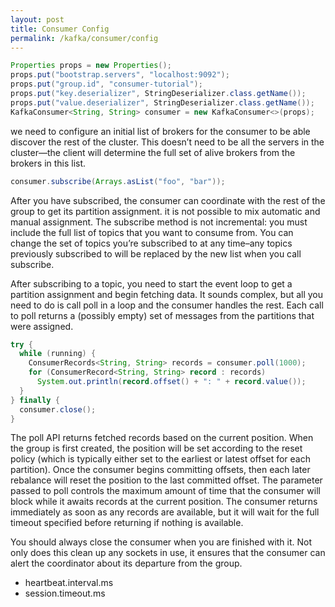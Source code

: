 ```yaml
---
layout: post
title: Consumer Config
permalink: /kafka/consumer/config
---
```


```java
Properties props = new Properties();
props.put("bootstrap.servers", "localhost:9092");
props.put("group.id", "consumer-tutorial");
props.put("key.deserializer", StringDeserializer.class.getName());
props.put("value.deserializer", StringDeserializer.class.getName());
KafkaConsumer<String, String> consumer = new KafkaConsumer<>(props); 
```
we need to configure an initial list of brokers for the consumer to be able discover the rest of the cluster. This doesn’t need to be all the servers in the cluster—the client will determine the full set of alive brokers from the brokers in this list.
```java
consumer.subscribe(Arrays.asList("foo", "bar"));
```
After you have subscribed, the consumer can coordinate with the rest of the group to get its partition assignment. it is not possible to mix automatic and manual assignment. The subscribe method is not incremental: you must include the full list of topics that you want to consume from. You can change the set of topics you’re subscribed to at any time–any topics previously subscribed to will be replaced by the new list when you call subscribe.

After subscribing to a topic, you need to start the event loop to get a partition assignment and begin fetching data. It sounds complex, but all you need to do is call poll in a loop and the consumer handles the rest. Each call to poll returns a (possibly empty) set of messages from the partitions that were assigned.
```java
try {
  while (running) {
    ConsumerRecords<String, String> records = consumer.poll(1000);
    for (ConsumerRecord<String, String> record : records)
      System.out.println(record.offset() + ": " + record.value());
  }
} finally {
  consumer.close();
}
```
The poll API returns fetched records based on the current position. When the group is first created, the position will be set according to the reset policy (which is typically either set to the earliest or latest offset for each partition). Once the consumer begins committing offsets, then each later rebalance will reset the position to the last committed offset. The parameter passed to poll controls the maximum amount of time that the consumer will block while it awaits records at the current position. The consumer returns immediately as soon as any records are available, but it will wait for the full timeout specified before returning if nothing is available.

You should always close the consumer when you are finished with it. Not only does this clean up any sockets in use, it ensures that the consumer can alert the coordinator about its departure from the group. 

-	heartbeat.interval.ms
-	session.timeout.ms
